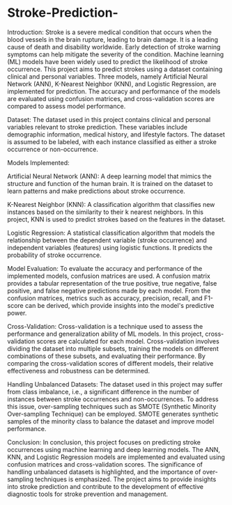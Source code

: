 # Stroke-Prediction-
Introduction:
Stroke is a severe medical condition that occurs when the blood vessels in the brain rupture, leading to brain damage. It is a leading cause of death and disability worldwide. Early detection of stroke warning symptoms can help mitigate the severity of the condition. Machine learning (ML) models have been widely used to predict the likelihood of stroke occurrence. This project aims to predict strokes using a dataset containing clinical and personal variables. Three models, namely Artificial Neural Network (ANN), K-Nearest Neighbor (KNN), and Logistic Regression, are implemented for prediction. The accuracy and performance of the models are evaluated using confusion matrices, and cross-validation scores are compared to assess model performance.

Dataset:
The dataset used in this project contains clinical and personal variables relevant to stroke prediction. These variables include demographic information, medical history, and lifestyle factors. The dataset is assumed to be labeled, with each instance classified as either a stroke occurrence or non-occurrence.

Models Implemented:

Artificial Neural Network (ANN): A deep learning model that mimics the structure and function of the human brain. It is trained on the dataset to learn patterns and make predictions about stroke occurrence.

K-Nearest Neighbor (KNN): A classification algorithm that classifies new instances based on the similarity to their k nearest neighbors. In this project, KNN is used to predict strokes based on the features in the dataset.

Logistic Regression: A statistical classification algorithm that models the relationship between the dependent variable (stroke occurrence) and independent variables (features) using logistic functions. It predicts the probability of stroke occurrence.

Model Evaluation:
To evaluate the accuracy and performance of the implemented models, confusion matrices are used. A confusion matrix provides a tabular representation of the true positive, true negative, false positive, and false negative predictions made by each model. From the confusion matrices, metrics such as accuracy, precision, recall, and F1-score can be derived, which provide insights into the model's predictive power.

Cross-Validation:
Cross-validation is a technique used to assess the performance and generalization ability of ML models. In this project, cross-validation scores are calculated for each model. Cross-validation involves dividing the dataset into multiple subsets, training the models on different combinations of these subsets, and evaluating their performance. By comparing the cross-validation scores of different models, their relative effectiveness and robustness can be determined.

Handling Unbalanced Datasets:
The dataset used in this project may suffer from class imbalance, i.e., a significant difference in the number of instances between stroke occurrences and non-occurrences. To address this issue, over-sampling techniques such as SMOTE (Synthetic Minority Over-sampling Technique) can be employed. SMOTE generates synthetic samples of the minority class to balance the dataset and improve model performance.

Conclusion:
In conclusion, this project focuses on predicting stroke occurrences using machine learning and deep learning models. The ANN, KNN, and Logistic Regression models are implemented and evaluated using confusion matrices and cross-validation scores. The significance of handling unbalanced datasets is highlighted, and the importance of over-sampling techniques is emphasized. The project aims to provide insights into stroke prediction and contribute to the development of effective diagnostic tools for stroke prevention and management.





